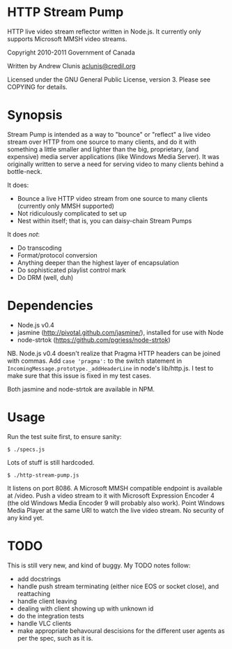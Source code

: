 HTTP Stream Pump
================

HTTP live video stream reflector written in Node.js.  It currently
only supports Microsoft MMSH video streams.

Copyright 2010-2011 Government of Canada

Written by Andrew Clunis <aclunis@credil.org>

Licensed under the GNU General Public License, version 3.  Please see
COPYING for details.

Synopsis
========

Stream Pump is intended as a way to "bounce" or "reflect" a live video
stream over HTTP from one source to many clients, and do it with
something a little smaller and lighter than the big, proprietary, (and
expensive) media server applications (like Windows Media Server).  It
was originally written to serve a need for serving video to many
clients behind a bottle-neck.

It does:

* Bounce a live HTTP video stream from one source to many clients
  (currently only MMSH supported)
* Not ridiculously complicated to set up
* Nest within itself; that is, you can daisy-chain Stream Pumps

It does *not*:

* Do transcoding
* Format/protocol conversion
* Anything deeper than the highest layer of encapsulation
* Do sophisticated playlist control
mark
* Do DRM (well, duh)

Dependencies
============

* Node.js v0.4
* jasmine (http://pivotal.github.com/jasmine/), installed for use with
  Node
* node-strtok (https://github.com/pgriess/node-strtok)

NB. Node.js v0.4 doesn't realize that Pragma HTTP headers can be
joined with commas.  Add `case 'pragma':` to the switch statement in
`IncomingMessage.prototype._addHeaderLine` in node's lib/http.js.  I
test to make sure that this issue is fixed in my test cases.

Both jasmine and node-strtok are available in NPM.

Usage
=====

Run the test suite first, to ensure sanity:

    $ ./specs.js

Lots of stuff is still hardcoded.

    $ ./http-stream-pump.js

It listens on port 8086.  A Microsoft MMSH compatible endpoint is
available at /video.  Push a video stream to it with Microsoft
Expression Encoder 4 (the old Windows Media Encoder 9 will probably
also work).  Point Windows Media Player at the same URI to watch the
live video stream.  No security of any kind yet.

TODO
====

This is still very new, and kind of buggy.  My TODO notes follow:

* add docstrings
* handle push stream terminating (either nice EOS or socket close),
  and reattaching
* handle client leaving
* dealing with client showing up with unknown id
* do the integration tests
* handle VLC clients
* make appropriate behavoural descisions for the different user agents
  as per the spec, such as it is.
